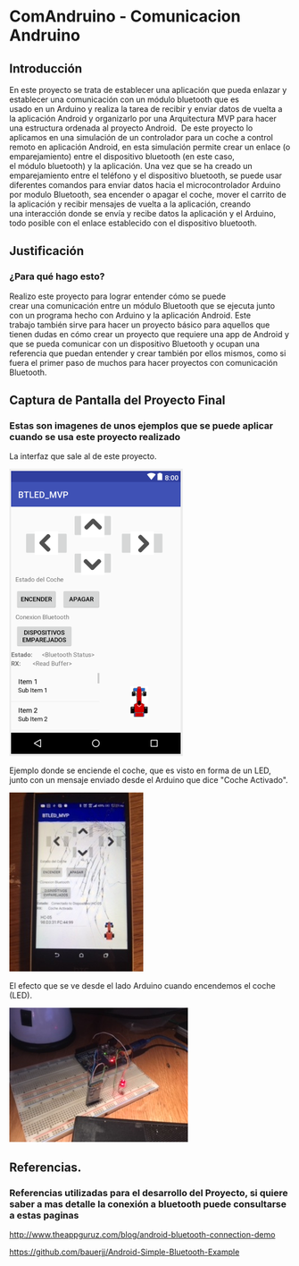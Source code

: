 # ComAndruino - Comunicacion Andruino

## Introducción 
En este proyecto se trata de establecer una aplicación que pueda enlazar y establecer una comunicación con un módulo bluetooth que es usado en un Arduino y realiza la tarea de recibir y enviar datos de vuelta a la aplicación Android y organizarlo por una Arquitectura MVP para hacer una estructura ordenada al proyecto Android. 
De este proyecto lo aplicamos en una simulación de un controlador para un coche a control remoto en aplicación Android, en esta simulación permite crear un enlace (o emparejamiento) entre el dispositivo bluetooth (en este caso, el módulo bluetooth) y la aplicación. Una vez que se ha creado un emparejamiento entre el teléfono y el dispositivo bluetooth, se puede usar diferentes comandos para enviar datos hacia el microcontrolador Arduino por modulo Bluetooth, sea encender o apagar el coche, mover el carrito de la aplicación y recibir mensajes de vuelta a la aplicación, creando una interacción donde se envía y recibe datos la aplicación y el Arduino, todo posible con el enlace establecido con el dispositivo bluetooth. 

## Justificación
### ¿Para qué hago esto?
Realizo este proyecto para lograr entender cómo se puede crear una comunicación entre un módulo Bluetooth que se ejecuta junto con un programa hecho con Arduino y la aplicación Android. Este trabajo también sirve para hacer un proyecto básico para aquellos que tienen dudas en cómo crear un proyecto que requiere una app de Android y que se pueda comunicar con un dispositivo Bluetooth y ocupan una referencia que puedan entender y crear también por ellos mismos, como si fuera el primer paso de muchos para hacer proyectos con comunicación Bluetooth. 

## Captura de Pantalla del Proyecto Final
### Estas son imagenes de unos ejemplos que se puede aplicar cuando se usa este proyecto realizado
La interfaz que sale al de este proyecto.

![alt text](https://github.com/WeirdEddyLog95/ComAndruino/blob/master/IMG_Proyecto/AppOrdenado.png)

Ejemplo donde se enciende el coche, que es visto en forma de un LED, junto con un mensaje enviado desde el Arduino que dice "Coche Activado".

![Alt text](https://github.com/WeirdEddyLog95/ComAndruino/blob/master/IMG_Proyecto/IMG_0485.JPG?raw=true "Ejemplo 1")

El efecto que se ve desde el lado Arduino cuando encendemos el coche (LED).

![Alt text](https://github.com/WeirdEddyLog95/ComAndruino/blob/master/IMG_Proyecto/IMG_0486.JPG?raw=true "Ejemplo 2")

## Referencias.
### Referencias utilizadas para el desarrollo del Proyecto, si quiere saber a mas detalle la conexión a bluetooth puede consultarse a estas paginas
http://www.theappguruz.com/blog/android-bluetooth-connection-demo

https://github.com/bauerjj/Android-Simple-Bluetooth-Example
